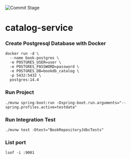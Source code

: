 ![Commit Stage](https://github.com/pebrisulistiyo/catalog-service/actions/workflows/commit-stage.yml/badge.svg)
# catalog-service

### Create Postgresql Database with Docker
```shell
docker run -d \
  --name book-postgres \
  -e POSTGRES_USER=user \
  -e POSTGRES_PASSWORD=password \
  -e POSTGRES_DB=bookdb_catalog \
  -p 5432:5432 \
  postgres:14.4
```
### Run Project
```shell
./mvnw spring-boot:run -Dspring-boot.run.arguments="--spring.profiles.active=testdata"
```

### Run Integration Test
```shell
./mvnw test -Dtest="BookRepositoryJdbcTests"
```

### List port
```shell 
lsof -i :9001
```